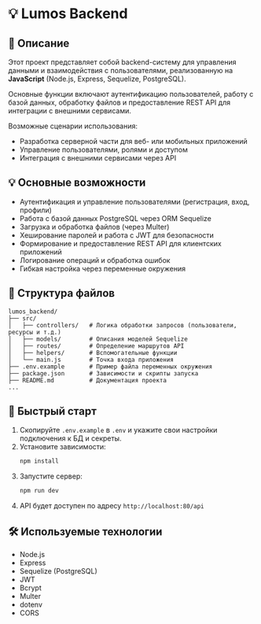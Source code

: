 # 💡 Lumos Backend

## 📖 Описание
Этот проект представляет собой backend-систему для управления данными и взаимодействия с пользователями, реализованную на **JavaScript** (Node.js, Express, Sequelize, PostgreSQL).

Основные функции включают аутентификацию пользователей, работу с базой данных, обработку файлов и предоставление REST API для интеграции с внешними сервисами.

Возможные сценарии использования:
- Разработка серверной части для веб- или мобильных приложений
- Управление пользователями, ролями и доступом
- Интеграция с внешними сервисами через API

## 💡 Основные возможности
- Аутентификация и управление пользователями (регистрация, вход, профили)
- Работа с базой данных PostgreSQL через ORM Sequelize
- Загрузка и обработка файлов (через Multer)
- Хеширование паролей и работа с JWT для безопасности
- Формирование и предоставление REST API для клиентских приложений
- Логирование операций и обработка ошибок
- Гибкая настройка через переменные окружения

## 📂 Структура файлов
```
lumos_backend/
├── src/
│   ├── controllers/   # Логика обработки запросов (пользователи, ресурсы и т.д.)
│   ├── models/        # Описания моделей Sequelize
│   ├── routes/        # Определение маршрутов API
│   ├── helpers/       # Вспомогательные функции
│   └── main.js        # Точка входа приложения
├── .env.example       # Пример файла переменных окружения
├── package.json       # Зависимости и скрипты запуска
├── README.md          # Документация проекта
...
```

## 🚀 Быстрый старт
1. Скопируйте `.env.example` в `.env` и укажите свои настройки подключения к БД и секреты.
2. Установите зависимости:
   ```bash
   npm install
   ```
3. Запустите сервер:
   ```bash
   npm run dev
   ```
4. API будет доступен по адресу `http://localhost:80/api`

## 🛠️ Используемые технологии
- Node.js
- Express
- Sequelize (PostgreSQL)
- JWT
- Bcrypt
- Multer
- dotenv
- CORS

